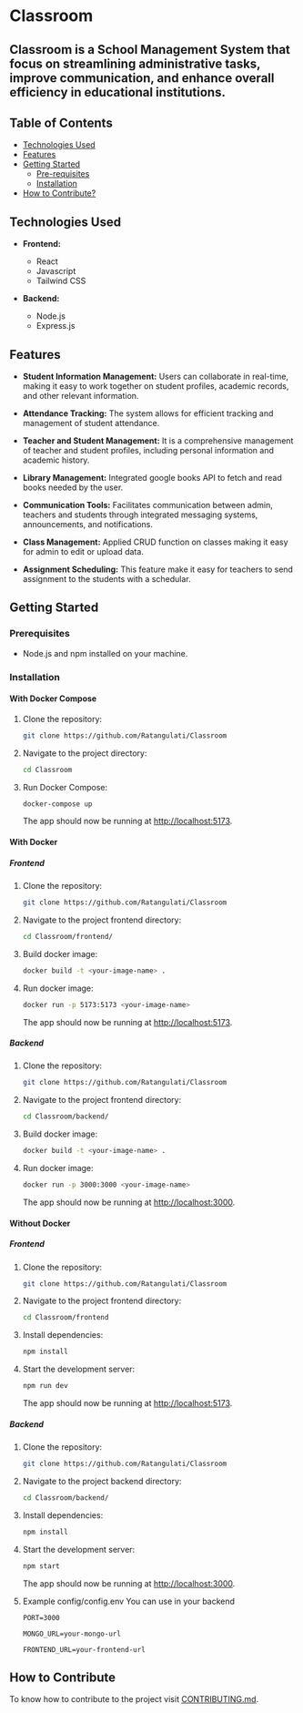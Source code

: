 # Classroom


## Classroom is a School Management System that focus on streamlining administrative tasks, improve communication, and enhance overall efficiency in educational institutions. 


## Table of Contents
* [Technologies Used](https://github.com/Ratangulati/Classroom?tab=readme-ov-file#technologies-used)
* [Features](https://github.com/Ratangulati/Classroom?tab=readme-ov-file#features)
* [Getting Started](https://github.com/Ratangulati/Classroom?tab=readme-ov-file#getting-started)
    * [Pre-requisites](https://github.com/Ratangulati/Classroom?tab=readme-ov-file#prerequisites)
    * [Installation](https://github.com/Ratangulati/Classroom?tab=readme-ov-file#installation)
* [How to Contribute?](https://github.com/Ratangulati/Classroom?tab=readme-ov-file#how-to-contribute)


## Technologies Used

- **Frontend:**
    - React
    - Javascript
    - Tailwind CSS

- **Backend:** 
    - Node.js
    - Express.js



## Features

- **Student Information Management:** Users can collaborate in real-time, making it easy to work together on student profiles, academic records, and other relevant information.

- **Attendance Tracking:** The system allows for efficient tracking and management of student attendance.

- **Teacher and Student Management:** It is a comprehensive management of teacher and student profiles, including personal information and academic history.

- **Library Management:** Integrated google books API to fetch and read books needed by the user.

- **Communication Tools:** Facilitates communication between admin, teachers and students through integrated messaging systems, announcements, and notifications.

- **Class Management:** Applied CRUD function on classes making it easy for admin to edit or upload data.

- **Assignment Scheduling:** This feature make it easy for teachers to send assignment to the students with a schedular.



## Getting Started
### Prerequisites

- Node.js and npm installed on your machine.

### Installation

#### With Docker Compose
1. Clone the repository:
    ```bash
    git clone https://github.com/Ratangulati/Classroom
    ``` 

2. Navigate to the project directory:
    ```bash
    cd Classroom
    ```
   
3. Run Docker Compose:
    ```bash
    docker-compose up
    ```
    The app should now be running at [http://localhost:5173](http://localhost:5173).

#### With Docker

##### Frontend
1. Clone the repository:
    ```bash
    git clone https://github.com/Ratangulati/Classroom
    ``` 

2. Navigate to the project frontend directory:
    ```bash
    cd Classroom/frontend/ 
    ```
   
3. Build docker image:
    ```bash
    docker build -t <your-image-name> .     
    ```

4. Run docker image:
    ```bash
    docker run -p 5173:5173 <your-image-name>
    ```
    The app should now be running at [http://localhost:5173](http://localhost:5173).

##### Backend
1. Clone the repository:
    ```bash
    git clone https://github.com/Ratangulati/Classroom
    ``` 

2. Navigate to the project frontend directory:
    ```bash
    cd Classroom/backend/ 
    ```
   
3. Build docker image:
    ```bash
    docker build -t <your-image-name> .     
    ```

4. Run docker image:
    ```bash
    docker run -p 3000:3000 <your-image-name>
    ```
    The app should now be running at [http://localhost:3000](http://localhost:3000).

#### Without Docker

##### Frontend
1. Clone the repository:
    ```bash
    git clone https://github.com/Ratangulati/Classroom
    ``` 

2. Navigate to the project frontend directory:
    ```bash
    cd Classroom/frontend
    ```

3. Install dependencies:
   ```bash
   npm install
   ```

4. Start the development server:
    ```bash
    npm run dev
    ```
    The app should now be running at [http://localhost:5173](http://localhost:5173).


##### Backend
1. Clone the repository:
    ```bash
    git clone https://github.com/Ratangulati/Classroom
    ``` 

2. Navigate to the project backend directory:
    ```bash
    cd Classroom/backend/
    ```

3. Install dependencies:
   ```bash
   npm install
   ```

4. Start the development server:
    ```bash
    npm start
    ```
    The app should now be running at [http://localhost:3000](http://localhost:3000).

6. Example config/config.env You can use in your backend
    ```
    PORT=3000

    MONGO_URL=your-mongo-url 

    FRONTEND_URL=your-frontend-url
    ```

## How to Contribute 

To know how to contribute to the project visit [CONTRIBUTING.md](CONTRIBUTING.md).